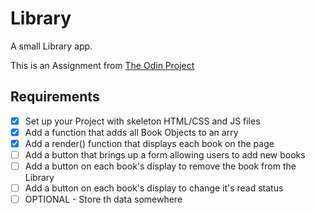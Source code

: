 # Library
A small Library app.

This is an Assignment from [The Odin Project](https://www.theodinproject.com/courses/javascript/lessons/library)

## Requirements
- [x] Set up your Project with skeleton HTML/CSS and JS files
- [x] Add a function that adds all Book Objects to an arry
- [x] Add a render() function that displays each book on the page
- [ ] Add a button that brings up a form allowing users to add new books
- [ ] Add a button on each book's display to remove the book from the Library
- [ ] Add a button on each book's display to change it's read status
- [ ] OPTIONAL - Store th data somewhere
